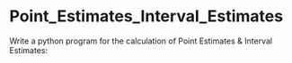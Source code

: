 # Point_Estimates_Interval_Estimates
Write a python program for the calculation of Point Estimates &amp; Interval Estimates:
